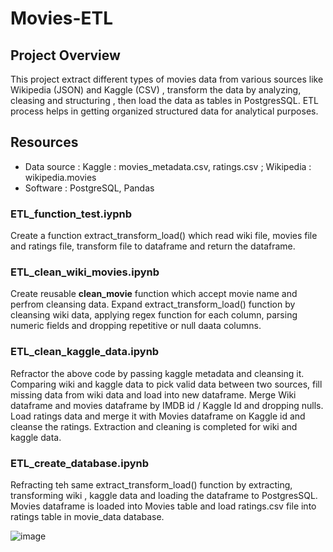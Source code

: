 # Movies-ETL

## Project Overview

This project extract different types of movies data from various sources like Wikipedia (JSON) and Kaggle (CSV) , transform the data by analyzing, cleasing and structuring , then load the data as tables in PostgresSQL. ETL process helps in getting organized structured data for analytical purposes.

## Resources
- Data source : Kaggle : movies_metadata.csv, ratings.csv ; Wikipedia : wikipedia.movies
- Software : PostgreSQL, Pandas 

### ETL_function_test.iypnb

Create a function extract_transform_load() which read wiki file, movies file and ratings file, transform file to dataframe and return the dataframe. 

### ETL_clean_wiki_movies.ipynb
 
Create reusable **clean_movie** function which accept movie name and perfrom cleansing data. Expand extract_transform_load() function by cleansing wiki data, applying regex function for each column, parsing numeric fields and dropping repetitive or null daata columns.

### ETL_clean_kaggle_data.ipynb

Refractor the above code by passing kaggle metadata and cleansing it. Comparing wiki and kaggle data to pick valid data between two sources, fill missing data from wiki data and load into new dataframe. Merge Wiki dataframe and movies dataframe by IMDB id / Kaggle Id and dropping nulls. Load ratings data and merge it with Movies dataframe on Kaggle id and cleanse the ratings. Extraction and cleaning is completed for wiki and kaggle data. 

### ETL_create_database.ipynb

Refracting teh same extract_transform_load() function by extracting, transforming wiki , kaggle data and loading the dataframe to PostgresSQL. Movies dataframe is loaded into Movies table and load ratings.csv file into ratings table in movie_data database.

![image](https://user-images.githubusercontent.com/83181834/122449282-8cbaf100-cf5a-11eb-87bb-e0b799f6e701.png)

